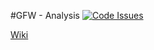 #GFW - Analysis
[![Code Issues](https://www.quantifiedcode.com/api/v1/project/74f58687e32b451bbdaa97186dd11f4a/badge.svg)](https://www.quantifiedcode.com/app/project/74f58687e32b451bbdaa97186dd11f4a)

[Wiki](https://github.com/wri/gfw-analysis/wiki)
